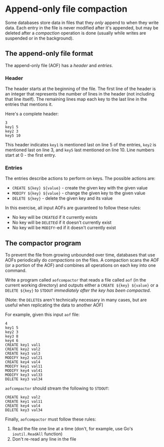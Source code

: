 # Append-only file compaction

Some databases store data in files that they *only* append to when
they write data. Each entry in the file is never modified after it's appended,
but may be deleted after a *compaction* operation is done (usually while writes
are suspended or in the background).

## The append-only file format

The append-only file (AOF) has a *header* and *entries*.

### Header

The header starts at the beginning of the file. The first line of the header
is an integer that represents the number of lines in the header (not including that line itself).
The remaining lines map each key to the last line in the entries that mentions it.

Here's a complete header:

```
3
key1 5
key2 3
key5 10
```

This header indicates `key1` is mentioned last on line 5 of the entries, `key2` is mentioned last
on line 3, and `key5` last mentioned on line 10. Line numbers start at 0 - the first entry.

### Entries

The entries describe actions to perform on keys. The possible actions are:

- `CREATE ${key} ${value}` - create the given key with the given value
- `MODIFY ${key} ${value}` - change the given key to the given value
- `DELETE ${key}` - delete the given key and its value

In this exercise, all input AOFs are guaranteed to follow these rules:

- No key will be `CREATE`d if it currently exists
- No key will be `DELETE`d if it doesn't currently exist
- No key will be `MODIFY`-ed if it doesn't currently exist

## The compactor program

To prevent the file from growing unbounded over time, databases that use AOFs periodically
do *compactions* on the files. A compaction scans the AOF (or a portion of the AOF) and
combines all operations on each key into one command.

Write a program called `aofcompactor` that reads a file called `aof` (in the current working directory)
and outputs either a `CREATE ${key} ${value}` or a `DELETE ${key}` to `STDOUT` *immediately
after the key has been compacted*.

(Note: the `DELETE`s aren't technically necessary in many cases, but are useful when replicating the data to another AOF)

For example, given this input `aof` file:

```
4
key1 5
key2 3
key3 8
key4 6
CREATE key1 val1
CREATE key2 val2
CREATE key3 val3
MODIFY key2 val21
CREATE key4 val4
MODIFY key1 val11
MODIFY key4 val41
MODIFY key3 val33
DELETE key3 val34
```

`aofcompactor` should stream the following to `STDOUT`:

```
CREATE key2 val2
CREATE key1 val11
CREATE key4 val4
DELETE key3 val34
```

Finally, `aofcompactor` must follow these rules:

1. Read the file one line at a time (don't, for example, use Go's `ioutil.ReadAll` function)
2. Don't re-read any line in the file
